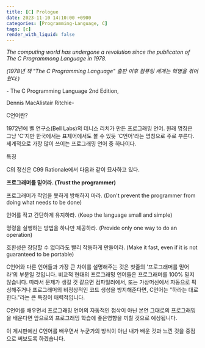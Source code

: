 ```yaml
---
title: [C] Prologue
date: 2023-11-10 14:10:00 +0900
categories: [Programming-Language, C]
tags: [c]
render_with_liquid: false
---
```


_The computing world has undergone a revolution since the publicaton of The C Programmong Language in 1978._

_(1978년 책 "The C Programming Language" 출판 이후 컴퓨팅 세계는 혁명을 겪어왔다.)_

\- The C Programming Language 2nd Edition,

Dennis MacAlistair Ritchie-

C언어란?

1972년에 벨 연구소(Bell Labs)의 데니스 리치가 만든 프로그래밍 언어. 원래 명칭은 그냥 'C'지만 한국에서는 표제어에서도 볼 수 있듯 'C언어'라는 명칭으로 주로 부른다. 세계적으로 가장 많이 쓰이는 프로그래밍 언어 중 하나이다.

특징

C의 정신은 C99 Rationale에서 다음과 같이 묘사하고 있다.

**프로그래머를 믿어라. (Trust the programmer)**

프로그래머가 작업을 못하게 방해하지 마라. (Don't prevent the programmer from doing what needs to be done)

언어를 작고 간단하게 유지하라. (Keep the language small and simple)

명령을 실행하는 방법을 하나만 제공하라. (Provide only one way to do an operation)

호환성은 장담할 수 없더라도 빨리 작동하게 만들어라. (Make it fast, even if it is not guaranteed to be portable)

C언어와 다른 언어들과 가장 큰 차이를 설명해주는 것은 첫줄의 '프로그래머를 믿어라'의 부분일 것입니다. 비교적 현대의 프로그래밍 언어들은 프로그래머를 100% 믿지 않습니다. 따라서 문제가 생길 것 같으면 컴파일러에서, 또는 가상머신에서 자동으로 픽싱해주거나 프로그래머의 비정상적인 코드 생성을 방지해준다면, C언어는 "하라는 대로 한다."라는 큰 특징이 매력적입니다.

C언어를 배우면서 프로그래밍 언어의 자동적인 첨삭이 아닌 본연 그대로의 프로그래밍을 배운다면 앞으로의 프로그래밍 학습에 좋은영향을 끼칠 것으로 예상됩니다.

이 게시판에선 C언어를 배우면서 누군가의 방식이 아닌 내가 배운 것과 느낀 것을 중점으로 써보도록 하겠습니다.